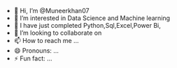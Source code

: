 - 👋 Hi, I’m @Muneerkhan07
- 👀 I’m interested in Data Science and Machine learning
- 🌱 I have just completed  Python,Sql,Excel,Power Bi,
- 💞️ I’m looking to collaborate on 
- 📫 How to reach me ...
- 😄 Pronouns: ...
- ⚡ Fun fact: ...

<!---
Muneerkhan07/Muneerkhan07 is a ✨ special ✨ repository because its `README.md` (this file) appears on your GitHub profile.
You can click the Preview link to take a look at your changes.
--->
